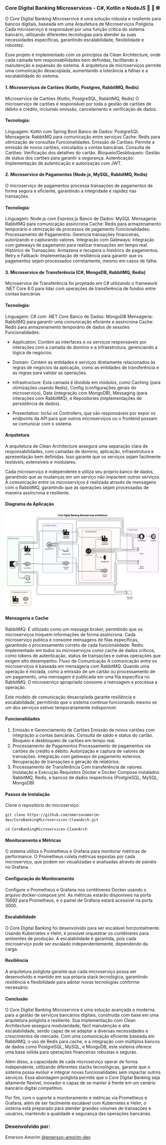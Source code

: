 ### Core Digital Banking Microservices - C#, Kotlin e NodeJS 🚀 🔄 🌐

O Core Digital Banking Microservice é uma solução robusta e resiliente para bancos digitais, baseada em uma Arquitetura de Microserviços Poliglota. Cada microserviço é responsável por uma função crítica do sistema bancário, utilizando diferentes tecnologias para atender às suas necessidades específicas, garantindo escalabilidade, flexibilidade e robustez.

Esse projeto é implementado com os princípios da Clean Architecture, onde cada camada tem responsabilidades bem definidas, facilitando a manutenção e expansão do sistema. A arquitetura de microserviços permite uma comunicação desacoplada, aumentando a tolerância a falhas e a escalabilidade do sistema.


#### 1. Microserviços de Cartões (Kotlin, Postgres, RabbitMQ, Redis)
Microservice de Cartões (Kotlin, PostgreSQL, RabbitMQ, Redis)
O microserviço de cartões é responsável por toda a gestão de cartões de débito e crédito, incluindo emissão, cancelamento e verificação de dados.

#### Tecnologia:
Linguagem: Kotlin com Spring Boot
Banco de Dados: PostgreSQL
Mensageria: RabbitMQ para comunicação entre serviços
Cache: Redis para otimização de consultas
Funcionalidades:
Emissão de Cartões: Permite a emissão de novos cartões, vinculados a contas bancárias.
Consulta de Cartões: Verificação dos detalhes do cartão.
Bloqueio/Desbloqueio: Gestão de status dos cartões para garantir a segurança.
Autenticação: Implementação de autenticação e autorização com JWT.


#### 2. Microservice de Pagamentos (Node.js, MySQL, RabbitMQ, Redis)
O microserviço de pagamentos processa transações de pagamentos de forma segura e eficiente, garantindo a integridade e rapidez nas transações.

#### Tecnologia:
Linguagem: Node.js com Express.js
Banco de Dados: MySQL
Mensageria: RabbitMQ para comunicação assíncrona
Cache: Redis para armazenamento temporário e otimização de processos de pagamento
Funcionalidades:
Processamento de Pagamentos: Gerencia transações financeiras, autorizando e capturando valores.
Integração com Gateways: Integração com gateways de pagamento para realizar transações em tempo real.
Histórico de Transações: Armazena e recupera o histórico de pagamentos.
Retry e Fallback: Implementação de resiliência para garantir que os pagamentos sejam processados corretamente, mesmo em casos de falha.

#### 3. Microservice de Transferência (C#, MongoDB, RabbitMQ, Redis)
Microservice de Transferência foi projetado em C# utilizando o framework .NET Core 8.0 para lidar com operações de transferência de fundos entre contas bancárias 

#### Tecnologia:
Linguagem: C# com .NET Core
Banco de Dados: MongoDB
Mensageria: RabbitMQ para garantir uma comunicação eficiente e assíncrona
Cache: Redis para armazenamento temporário de dados de sessões
Funcionalidades:
- Application: Contém as interfaces e os serviços responsáveis por interações com a camada de domínio e a infraestrutura, gerenciando a lógica de negócios.

- Domain: Contém as entidades e serviços diretamente relacionados às regras de negócios da aplicação, como as entidades de transferência e as regras para validar as operações.

- Infrastructure: Esta camada é dividida em módulos, como Caching (para otimizações usando Redis), Config (configurações gerais do microserviço), Data (integração com MongoDB), Messaging (para interações com RabbitMQ), e Repositories (implementações de persistência de dados).

- Presentation: Inclui os Controllers, que são responsáveis por expor os endpoints da API para que outros microserviços ou o frontend possam se comunicar com o sistema.


#### Arquitetura
A arquitetura de Clean Architecture assegura uma separação clara de responsabilidades, com camadas de domínio, aplicação, infraestrutura e apresentação bem definidas. Isso garante que os serviços sejam facilmente testáveis, extensíveis e modulares.

Cada microserviço é independente e utiliza seu próprio banco de dados, garantindo que as mudanças em um serviço não impactem outros serviços. A comunicação entre os microserviços é realizada através de mensagens com o RabbitMQ, garantindo que as operações sejam processadas de maneira assíncrona e resiliente.

#### Diagrama da Aplicação

![](https://raw.githubusercontent.com/emersonamorim-dev/CoreBankingMicroservices-CleanArch/refs/heads/main/Diagrama/Diagrama-Core-Digital-Banking-Microservice.png)


#### Mensageria e Cache
RabbitMQ: É utilizado como um message broker, permitindo que os microserviços troquem informações de forma assíncrona. Cada microserviço publica e consome mensagens de filas específicas, garantindo o processamento correto de cada funcionalidade.
Redis: Implementado em todos os microserviços como cache de dados críticos, como tokens de autenticação, status de transações e outras operações que exigem alto desempenho.
Fluxo de Comunicação
A comunicação entre os microserviços é baseada em mensageria com RabbitMQ. Quando uma operação é iniciada, como a emissão de um cartão ou processamento de um pagamento, uma mensagem é publicada em uma fila específica no RabbitMQ. O microserviço apropriado consome a mensagem e processa a operação.

Este modelo de comunicação desacoplada garante resiliência e escalabilidade, permitindo que o sistema continue funcionando mesmo se um dos serviços estiver temporariamente indisponível.

#### Funcionalidades
1. Emissão e Gerenciamento de Cartões
Emissão de novos cartões com integração a contas bancárias.
Consulta de saldo e status do cartão.
Bloqueio e desbloqueio de cartões em tempo real.
2. Processamento de Pagamentos
Processamento de pagamentos via cartões de crédito e débito.
Autorização e captura de valores de transações.
Integração com gateways de pagamento externos.
Recuperação de transações e geração de relatórios.
3. Processamento de Transferência
Com transferência de valores.
Instalação e Execução
Requisitos
Docker e Docker Compose instalados
RabbitMQ, Redis, e bancos de dados respectivos (PostgreSQL, MySQL, MongoDB)

#### Passos de Instalação
Clone o repositório do microserviço:
```
git clone https://github.com/emersonamorim-dev/CoreBankingMicroservices-CleanArch.git
```
```
cd CoreBankingMicroservices-CleanArch
```

#### Monitoramento e Métricas
O sistema utiliza o Prometheus e Grafana para monitorar métricas de performance. O Prometheus coleta métricas expostas por cada microserviço, que podem ser visualizadas e analisadas através de painéis no Grafana.

#### Configuração do Monitoramento
Configure o Prometheus e Grafana nos contêineres Docker usando o arquivo docker-compose.yml.
As métricas estarão disponíveis na porta 15692 para Prometheus, e o painel de Grafana estará acessível na porta 3000.

#### Escalabilidade
O Core Digital Banking foi desenvolvido para ser escalável horizontalmente. Usando Kubernetes e Helm, é possível orquestrar os contêineres para ambientes de produção. A escalabilidade é garantida, pois cada microserviço pode ser escalado independentemente, dependendo da carga.

#### Resiliência
A arquitetura poliglota garante que cada microserviço possa ser desenvolvido e mantido em sua própria stack tecnológica, garantindo resiliência e flexibilidade para adotar novas tecnologias conforme necessário.


#### Conclusão
O Core Digital Banking Microservice é uma solução avançada e moderna para a gestão de serviços bancários digitais, construída com base em uma arquitetura poliglota e resiliente. Sua implementação com Clean Architecture assegura modularidade, fácil manutenção e alta escalabilidade, sendo capaz de se adaptar a diversas necessidades e crescimentos de mercado. Com uma comunicação eficiente baseada em RabbitMQ, o uso de Redis para cache, e a integração com múltiplos bancos de dados como PostgreSQL, MySQL, e MongoDB, este sistema oferece uma base sólida para operações financeiras robustas e seguras.

Além disso, a capacidade de cada microserviço operar de forma independente, utilizando diferentes stacks tecnológicas, garante que o sistema possa evoluir e integrar novas funcionalidades sem impactar outros serviços. Essa abordagem poliglota permite que o Core Digital Banking seja altamente flexível, inovador e capaz de se manter à frente em um cenário bancário digital competitivo.

Por fim, com o suporte a monitoramento e métricas via Prometheus e Grafana, além de ser facilmente escalável com Kubernetes e Helm, o sistema está preparado para atender grandes volumes de transações e usuários, mantendo a qualidade e segurança das operações bancárias.

### Desenvolvido por:
Emerson Amorim [@emerson-amorim-dev](https://www.linkedin.com/in/emerson-amorim-dev/)

